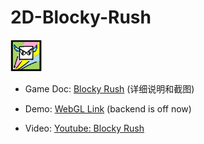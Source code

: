 # 2D-Blocky-Rush

<img src="images/image14.png" width="10%" height="10%">

* Game Doc: [Blocky Rush](https://github.com/chengiski/2D-Blocky-Rush/blob/main/Game%20Doc.pdf) (详细说明和截图)

* Demo: [WebGL Link](http://elasticbeanstalk-us-west-1-390966589492.s3-website-us-west-1.amazonaws.com/) (backend is off now)

* Video: [Youtube: Blocky Rush](https://www.youtube.com/watch?v=-js5qva4RS8)
